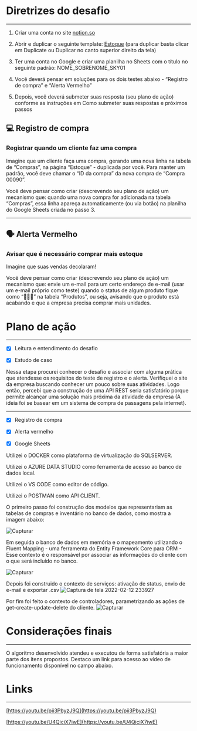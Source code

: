 
# Diretrizes do desafio

---

1. Criar uma conta no site [notion.so](http://notion.so) 

2. Abrir e duplicar o seguinte template: [Estoque](https://www.notion.so/Estoque-cf284c21a34a4d4ebaa930dd98d59bae) (para duplicar basta clicar em Duplicate ou Duplicar no canto superior direito da tela)

3. Ter uma conta no Google e criar uma planilha no Sheets com o título no seguinte padrão: NOME_SOBRENOME_SKY01

1. Você deverá pensar em soluções para os dois testes abaixo - “Registro de compra” e “Alerta Vermelho”
2. Depois, você deverá submeter suas resposta (seu plano de ação) conforme as instruções em  Como submeter suas respostas e próximos passos

## 💻 Registro de compra

### Registrar quando um cliente faz uma compra

Imagine que um cliente faça uma compra, gerando uma nova linha na tabela de “Compras”, na página “Estoque” - duplicada por você.
Para manter um padrão, você deve chamar o “ID da compra” da nova compra de “Compra 00090”.

Você deve pensar como criar (descrevendo seu plano de ação) um mecanismo que: quando uma nova compra for adicionada na tabela “Compras”, essa linha apareça automaticamente (ou via botão) na planilha do Google Sheets criada no passo 3.

---

## 🗣 Alerta Vermelho

### Avisar que é necessário comprar mais estoque

Imagine que suas vendas decolaram!

Você deve pensar como criar (descrevendo seu plano de ação) um mecanismo que: envie um e-mail para um certo endereço de e-mail (usar um e-mail próprio como teste) quando o status de algum produto fique como “🔆🔆🔆” na tabela “Produtos”, ou seja, avisando que o produto está acabando e que a empresa precisa comprar mais unidades.

# Plano de ação

---

- [x]  Leitura e entendimento do desafio

- [x]  Estudo de caso

Nessa etapa procurei conhecer o desafio e associar com alguma prática que atendesse os requisitos do teste de registro e o alerta. Verifiquei o site da empresa buscando conhecer um pouco sobre suas atividades. Logo então, percebi que a construção de uma API REST seria satisfatório porque permite alcançar  uma solução mais próxima da atividade da empresa (A ideia foi se basear em um sistema de compra de passagens pela internet). 

---

- [x]  Registro de compra

- [x]  Alerta vermelho

- [x]  Google Sheets

Utilizei o DOCKER como plataforma de virtualização do SQLSERVER. 

Utilizei o AZURE DATA STUDIO como ferramenta de acesso ao banco de dados local.

Utilizei o VS CODE como editor de código. 

Utilizei o  POSTMAN como API CLIENT.

O primeiro passo foi construção dos modelos que representariam as tabelas de compras e inventário no banco de dados, como mostra a imagem abaixo:

![Capturar](https://user-images.githubusercontent.com/62857753/151733334-0fbfac1a-769c-4efb-baf3-c374604931a5.JPG)


Em seguida o banco de dados em memória e o mapeamento utilizando o Fluent Mapping - uma ferramenta do Entity Framework Core para ORM - Esse contexto é o responsável por associar as informações do cliente com o que será incluído no banco.

![Capturar](https://user-images.githubusercontent.com/62857753/151733396-862b1140-db0e-4474-a7fb-8edb47410ef9.JPG)

Depois foi construido o contexto de serviços: ativação de status, envio de e-mail e exportar .csv
![Captura de tela 2022-02-12 233927](https://user-images.githubusercontent.com/62857753/153735955-a0acd284-86b5-4626-b23f-a962f788c347.png)



Por fim foi feito o contexto de controladores, parametrizando as ações de get-create-update-delete do cliente. 
![Capturar](https://user-images.githubusercontent.com/62857753/151732844-69b4fffa-c6d4-439b-b3e6-061ff2bc6464.JPG)


# Considerações finais

---

O algoritmo desenvolvido atendeu e executou de forma satisfatória a maior parte dos itens propostos. Destaco um link para acesso ao vídeo de funcionamento disponível no campo abaixo.

# Links

---

[https://youtu.be/pii3PbyzJ9Q](https://youtu.be/pii3PbyzJ9Q)

[https://youtu.be/U4QiciX7iwE](https://youtu.be/U4QiciX7iwE)
